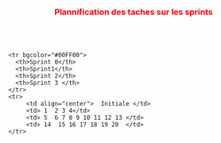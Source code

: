 
<div style="margin: 100px auto;" >

<h3 style="color:red;text-align:center;margin-bottom:70px;">Plannification des taches sur les sprints</h3>
<table width="800px" cellspacing="0" cellpadding="0">

    <tr bgcolor="#00FF00">
      <th>Sprint 0</th>
      <th>Sprint1</th>
      <th>Sprint 2</th>
      <th>Sprint 3 </th>
    </tr>
    <tr>
         <td align="center">  Initiale </td>
         <td> 1  2 3 4</td>
         <td> 5  6 7 8 9 10 11 12 13 </td>
         <td> 14  15 16 17 18 19 20  </td>
    </tr>
</table>
</div>
